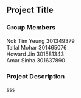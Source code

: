 ## Project Title

### Group Members
Nok Tim Yeung 301349379 <br>
Tallal Mohar 301465076 <br>
Howard Jin 301581343 <br>
Amar Sinha 301637890 <br>

### Project Description
sss